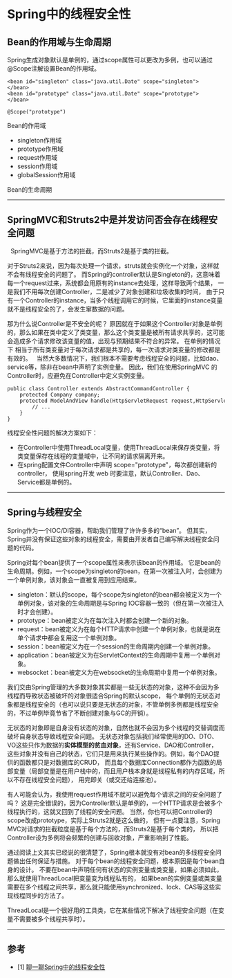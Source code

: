 # Spring中的线程安全性


## Bean的作用域与生命周期

Spring生成对象默认是单例的，通过scope属性可以更改为多例，也可以通过@Scope注解设置Bean的作用域。
```
<bean id="singleton" class="java.util.Date" scope="singleton"></bean>  
<bean id="prototype" class="java.util.Date" scope="prototype"></bean>  

@Scope("prototype")
```

Bean的作用域
* singleton作用域
* prototype作用域
* request作用域
* session作用域
* globalSession作用域


Bean的生命周期


---


## SpringMVC和Struts2中是并发访问否会存在线程安全问题
 
SpringMVC是基于方法的拦截，而Struts2是基于类的拦截。

对于Struts2来说，因为每次处理一个请求，struts就会实例化一个对象，这样就不会有线程安全的问题了。
而Spring的controller默认是Singleton的，这意味着每一个request过来，系统都会用原有的instance去处理，这样导致两个结果，
一是我们不用每次创建Controller，二是减少了对象创建和垃圾收集的时间，
由于只有一个Controller的instance，当多个线程调用它的时候，它里面的instance变量就不是线程安全的了，会发生窜数据的问题。

那为什么说Controller是不安全的呢？
原因就在于如果这个Controller对象是单例的，那么如果在类中定义了类变量，那么这个类变量是被所有请求共享的，这可能会造成多个请求修改该变量的值，出现与预期结果不符合的异常。
在单例的情况下 相当于所有类变量对于每次请求都是共享的，每一次请求对类变量的修改都是有效的。
 
当然大多数情况下，我们根本不需要考虑线程安全的问题，比如dao、service等，除非在bean中声明了实例变量。
因此，我们在使用SpringMVC 的Controller时，应避免在Controller中定义实例变量。 

```
public class Controller extends AbstractCommandController {    
    protected Company company;  
    protected ModelAndView handle(HttpServletRequest request,HttpServletResponse response,Object command,BindException errors) throws Exception {  
        // ...
    }             
}
```

线程安全性问题的解决方案如下：
* 在Controller中使用ThreadLocal变量，使用ThreadLocal来保存类变量，将类变量保存在线程的变量域中，让不同的请求隔离开来。
* 在spring配置文件Controller中声明 scope="prototype"，每次都创建新的controller，
    使用spring开发 web 时要注意，默认Controller、Dao、Service都是单例的。


---


## Spring与线程安全

Spring作为一个IOC/DI容器，帮助我们管理了许许多多的“bean”。
但其实，Spring并没有保证这些对象的线程安全，需要由开发者自己编写解决线程安全问题的代码。

Spring对每个bean提供了一个scope属性来表示该bean的作用域。
它是bean的生命周期。例如，一个scope为singleton的bean，在第一次被注入时，会创建为一个单例对象，该对象会一直被复用到应用结束。

* singleton：默认的scope，每个scope为singleton的bean都会被定义为一个单例对象，该对象的生命周期是与Spring IOC容器一致的（但在第一次被注入时才会创建）。
* prototype：bean被定义为在每次注入时都会创建一个新的对象。
* request：bean被定义为在每个HTTP请求中创建一个单例对象，也就是说在单个请求中都会复用这一个单例对象。
* session：bean被定义为在一个session的生命周期内创建一个单例对象。
* application：bean被定义为在ServletContext的生命周期中复用一个单例对象。
* websocket：bean被定义为在websocket的生命周期中复用一个单例对象。

我们交由Spring管理的大多数对象其实都是一些无状态的对象，这种不会因为多线程而导致状态被破坏的对象很适合Spring的默认scope，
每个单例的无状态对象都是线程安全的（也可以说只要是无状态的对象，不管单例多例都是线程安全的，不过单例毕竟节省了不断创建对象与GC的开销）。

无状态的对象即是自身没有状态的对象，自然也就不会因为多个线程的交替调度而破坏自身状态导致线程安全问题。
无状态对象包括我们经常使用的DO、DTO、VO这些只作为数据的**实体模型的贫血对象**，还有Service、DAO和Controller，
这些对象并没有自己的状态，它们只是用来执行某些操作的。例如，每个DAO提供的函数都只是对数据库的CRUD，
而且每个数据库Connection都作为函数的局部变量（局部变量是在用户栈中的，而且用户栈本身就是线程私有的内存区域，所以不存在线程安全问题），
用完即关（或交还给连接池）。

有人可能会认为，我使用request作用域不就可以避免每个请求之间的安全问题了吗？
这是完全错误的，因为Controller默认是单例的，一个HTTP请求是会被多个线程执行的，这就又回到了线程的安全问题。
当然，你也可以把Controller的scope改成prototype，实际上Struts2就是这么做的，
但有一点要注意，Spring MVC对请求的拦截粒度是基于每个方法的，而Struts2是基于每个类的，
所以把Controller设为多例将会频繁的创建与回收对象，严重影响到了性能。

通过阅读上文其实已经说的很清楚了，Spring根本就没有对bean的多线程安全问题做出任何保证与措施。
对于每个bean的线程安全问题，根本原因是每个bean自身的设计。
不要在bean中声明任何有状态的实例变量或类变量，如果必须如此，那么就使用ThreadLocal把变量变为线程私有的，
如果bean的实例变量或类变量需要在多个线程之间共享，那么就只能使用synchronized、lock、CAS等这些实现线程同步的方法了。

ThreadLocal是一个很好用的工具类，它在某些情况下解决了线程安全问题（在变量不需要被多个线程共享时）。


---


## 参考

* [1] [聊一聊Spring中的线程安全性](https://sylvanassun.github.io/2017/11/06/2017-11-06-spring_and_thread-safe/)
